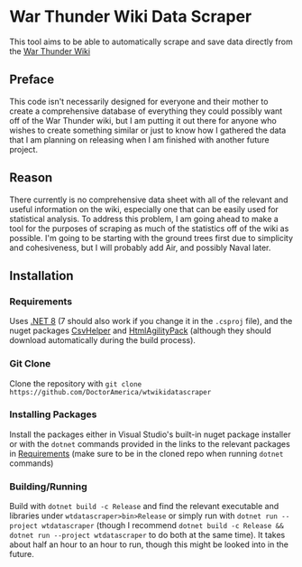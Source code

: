 # War Thunder Wiki Data Scraper

This tool aims to be able to automatically scrape and save data directly from the [War Thunder Wiki](wiki.warthunder.com)

## Preface

This code isn't necessarily designed for everyone and their mother to create a comprehensive database of everything they could possibly want off of the War Thunder wiki, but I am putting it out there for anyone who wishes to create something similar or just to know how I gathered the data that I am planning on releasing when I am finished with another future project.

## Reason

There currently is no comprehensive data sheet with all of the relevant and useful information on the wiki, especially one that can be easily used for statistical analysis. To address this problem, I am going ahead to make a tool for the purposes of scraping as much of the statistics off of the wiki as possible. I'm going to be starting with the ground trees first due to simplicity and cohesiveness, but I will probably add Air, and possibly Naval later.

## Installation

### Requirements

Uses [.NET 8](https://dotnet.microsoft.com/en-us/download/dotnet/8.0) (7 should also work if you change it in the `.csproj` file), and the nuget packages [CsvHelper](https://www.nuget.org/packages/CsvHelper/) and [HtmlAgilityPack](https://www.nuget.org/packages/HtmlAgilityPack) (although they should download automatically during the build process).

### Git Clone

Clone the repository with `git clone https://github.com/DoctorAmerica/wtwikidatascraper`

### Installing Packages

Install the packages either in Visual Studio's built-in nuget package installer or with the `dotnet` commands provided in the links to the relevant packages in [Requirements](###Requirements) (make sure to be in the cloned repo when running `dotnet` commands)

### Building/Running

Build with `dotnet build -c Release` and find the relevant executable and libraries under `wtdatascraper>bin>Release`
or simply run with `dotnet run --project wtdatascraper` (though I recommend `dotnet build -c Release && dotnet run --project wtdatascraper` to do both at the same time). It takes about half an hour to an hour to run, though this might be looked into in the future.
